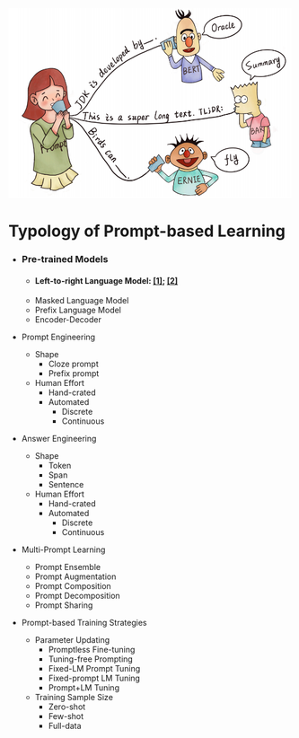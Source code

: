 
  <img src="./fig/talk.png" width="600" class="center">


 
# Typology of Prompt-based Learning

* ### Pre-trained Models
  * #### Left-to-right Language Model: [\[1\]](); [\[2\]]()
  * Masked Language Model
  * Prefix Language Model
  * Encoder-Decoder
* Prompt Engineering
  * Shape
    * Cloze prompt
    * Prefix prompt
  * Human Effort
    * Hand-crated
    * Automated
        - Discrete
        - Continuous
* Answer Engineering
  * Shape
    * Token
    * Span
    * Sentence
  * Human Effort
    * Hand-crated
    * Automated
        - Discrete
        - Continuous   
    
* Multi-Prompt Learning
  * Prompt Ensemble
  * Prompt Augmentation
  * Prompt Composition
  * Prompt Decomposition
  * Prompt Sharing
    
* Prompt-based Training Strategies
  * Parameter Updating
    * Promptless Fine-tuning
    * Tuning-free Prompting
    * Fixed-LM Prompt Tuning
    * Fixed-prompt LM Tuning
    * Prompt+LM Tuning
  * Training Sample Size
    * Zero-shot
    * Few-shot
    * Full-data
    
 